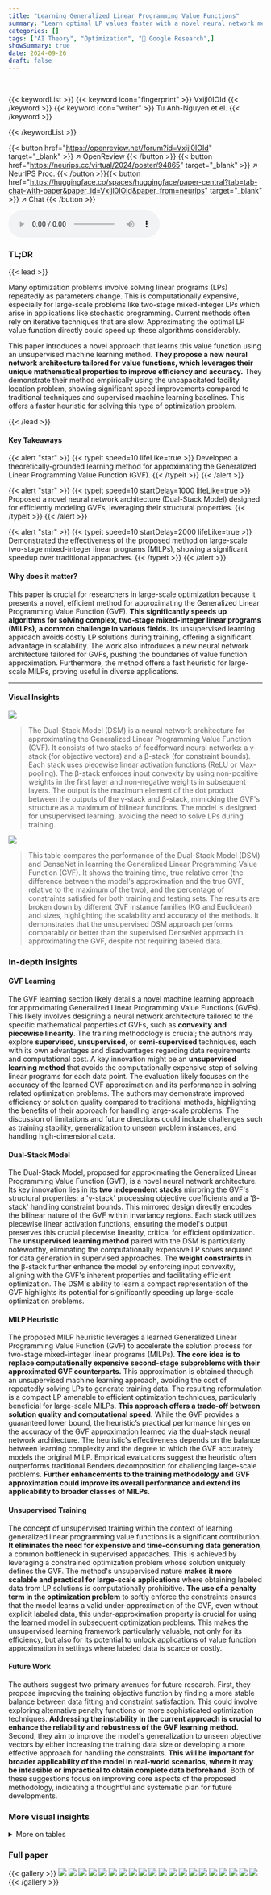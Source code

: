 ```yaml
---
title: "Learning Generalized Linear Programming Value Functions"
summary: "Learn optimal LP values faster with a novel neural network method!"
categories: []
tags: ["AI Theory", "Optimization", "🏢 Google Research",]
showSummary: true
date: 2024-09-26
draft: false
---
```


<br>

{{< keywordList >}}
{{< keyword icon="fingerprint" >}} Vxijl0IOId {{< /keyword >}}
{{< keyword icon="writer" >}} Tu Anh-Nguyen et el. {{< /keyword >}}
 
{{< /keywordList >}}

{{< button href="https://openreview.net/forum?id=Vxijl0IOId" target="_blank" >}}
↗ OpenReview
{{< /button >}}
{{< button href="https://neurips.cc/virtual/2024/poster/94865" target="_blank" >}}
↗ NeurIPS Proc.
{{< /button >}}{{< button href="https://huggingface.co/spaces/huggingface/paper-central?tab=tab-chat-with-paper&paper_id=Vxijl0IOId&paper_from=neurips" target="_blank" >}}
↗ Chat
{{< /button >}}



<audio controls>
    <source src="https://ai-paper-reviewer.com/Vxijl0IOId/podcast.wav" type="audio/wav">
    Your browser does not support the audio element.
</audio>


### TL;DR


{{< lead >}}

Many optimization problems involve solving linear programs (LPs) repeatedly as parameters change.  This is computationally expensive, especially for large-scale problems like two-stage mixed-integer LPs which arise in applications like stochastic programming.  Current methods often rely on iterative techniques that are slow.  Approximating the optimal LP value function directly could speed up these algorithms considerably.

This paper introduces a novel approach that learns this value function using an unsupervised machine learning method.  **They propose a new neural network architecture tailored for value functions, which leverages their unique mathematical properties to improve efficiency and accuracy.**  They demonstrate their method empirically using the uncapacitated facility location problem, showing significant speed improvements compared to traditional techniques and supervised machine learning baselines.  This offers a faster heuristic for solving this type of optimization problem.

{{< /lead >}}


#### Key Takeaways

{{< alert "star" >}}
{{< typeit speed=10 lifeLike=true >}} Developed a theoretically-grounded learning method for approximating the Generalized Linear Programming Value Function (GVF). {{< /typeit >}}
{{< /alert >}}

{{< alert "star" >}}
{{< typeit speed=10 startDelay=1000 lifeLike=true >}} Proposed a novel neural network architecture (Dual-Stack Model) designed for efficiently modeling GVFs, leveraging their structural properties. {{< /typeit >}}
{{< /alert >}}

{{< alert "star" >}}
{{< typeit speed=10 startDelay=2000 lifeLike=true >}} Demonstrated the effectiveness of the proposed method on large-scale two-stage mixed-integer linear programs (MILPs), showing a significant speedup over traditional approaches. {{< /typeit >}}
{{< /alert >}}

#### Why does it matter?
This paper is crucial for researchers in large-scale optimization because it presents a novel, efficient method for approximating the Generalized Linear Programming Value Function (GVF).  **This significantly speeds up algorithms for solving complex, two-stage mixed-integer linear programs (MILPs), a common challenge in various fields.** Its unsupervised learning approach avoids costly LP solutions during training, offering a significant advantage in scalability. The work also introduces a new neural network architecture tailored for GVFs, pushing the boundaries of value function approximation.  Furthermore, the method offers a fast heuristic for large-scale MILPs, proving useful in diverse applications.

------
#### Visual Insights



![](https://ai-paper-reviewer.com/Vxijl0IOId/figures_4_1.jpg)

> The Dual-Stack Model (DSM) is a neural network architecture for approximating the Generalized Linear Programming Value Function (GVF).  It consists of two stacks of feedforward neural networks: a γ-stack (for objective vectors) and a β-stack (for constraint bounds). Each stack uses piecewise linear activation functions (ReLU or Max-pooling). The β-stack enforces input convexity by using non-positive weights in the first layer and non-negative weights in subsequent layers. The output is the maximum element of the dot product between the outputs of the γ-stack and β-stack, mimicking the GVF's structure as a maximum of bilinear functions. The model is designed for unsupervised learning, avoiding the need to solve LPs during training.





![](https://ai-paper-reviewer.com/Vxijl0IOId/tables_6_1.jpg)

> This table compares the performance of the Dual-Stack Model (DSM) and DenseNet in learning the Generalized Linear Programming Value Function (GVF).  It shows the training time, true relative error (the difference between the model's approximation and the true GVF, relative to the maximum of the two), and the percentage of constraints satisfied for both training and testing sets. The results are broken down by different GVF instance families (KG and Euclidean) and sizes, highlighting the scalability and accuracy of the methods.  It demonstrates that the unsupervised DSM approach performs comparably or better than the supervised DenseNet approach in approximating the GVF, despite not requiring labeled data.





### In-depth insights


#### GVF Learning
The GVF learning section likely details a novel machine learning approach for approximating Generalized Linear Programming Value Functions (GVFs).  This likely involves designing a neural network architecture tailored to the specific mathematical properties of GVFs, such as **convexity and piecewise linearity**. The training methodology is crucial; the authors may explore **supervised**, **unsupervised**, or **semi-supervised** techniques, each with its own advantages and disadvantages regarding data requirements and computational cost.  A key innovation might be an **unsupervised learning method** that avoids the computationally expensive step of solving linear programs for each data point.  The evaluation likely focuses on the accuracy of the learned GVF approximation and its performance in solving related optimization problems. The authors may demonstrate improved efficiency or solution quality compared to traditional methods, highlighting the benefits of their approach for handling large-scale problems.  The discussion of limitations and future directions could include challenges such as training stability, generalization to unseen problem instances, and handling high-dimensional data.

#### Dual-Stack Model
The Dual-Stack Model, proposed for approximating the Generalized Linear Programming Value Function (GVF), is a novel neural network architecture.  Its key innovation lies in its **two independent stacks** mirroring the GVF's structural properties: a 'y-stack' processing objective coefficients and a 'β-stack' handling constraint bounds.  This mirrored design directly encodes the bilinear nature of the GVF within invariancy regions. Each stack utilizes piecewise linear activation functions, ensuring the model's output preserves this crucial piecewise linearity, critical for efficient optimization.  The **unsupervised learning method** paired with the DSM is particularly noteworthy, eliminating the computationally expensive LP solves required for data generation in supervised approaches. The **weight constraints** in the β-stack further enhance the model by enforcing input convexity, aligning with the GVF's inherent properties and facilitating efficient optimization.  The DSM's ability to learn a compact representation of the GVF highlights its potential for significantly speeding up large-scale optimization problems.

#### MILP Heuristic
The proposed MILP heuristic leverages a learned Generalized Linear Programming Value Function (GVF) to accelerate the solution process for two-stage mixed-integer linear programs (MILPs).  **The core idea is to replace computationally expensive second-stage subproblems with their approximated GVF counterparts.** This approximation is obtained through an unsupervised machine learning approach, avoiding the cost of repeatedly solving LPs to generate training data. The resulting reformulation is a compact LP amenable to efficient optimization techniques, particularly beneficial for large-scale MILPs.  **This approach offers a trade-off between solution quality and computational speed.** While the GVF provides a guaranteed lower bound, the heuristic’s practical performance hinges on the accuracy of the GVF approximation learned via the dual-stack neural network architecture. The heuristic's effectiveness depends on the balance between learning complexity and the degree to which the GVF accurately models the original MILP. Empirical evaluations suggest the heuristic often outperforms traditional Benders decomposition for challenging large-scale problems. **Further enhancements to the training methodology and GVF approximation could improve its overall performance and extend its applicability to broader classes of MILPs.**

#### Unsupervised Training
The concept of unsupervised training within the context of learning generalized linear programming value functions is a significant contribution.  **It eliminates the need for expensive and time-consuming data generation**, a common bottleneck in supervised approaches. This is achieved by leveraging a constrained optimization problem whose solution uniquely defines the GVF. The method's unsupervised nature **makes it more scalable and practical for large-scale applications** where obtaining labeled data from LP solutions is computationally prohibitive.  **The use of a penalty term in the optimization problem** to softly enforce the constraints ensures that the model learns a valid under-approximation of the GVF, even without explicit labeled data, this under-approximation property is crucial for using the learned model in subsequent optimization problems.  This makes the unsupervised learning framework particularly valuable, not only for its efficiency, but also for its potential to unlock applications of value function approximation in settings where labeled data is scarce or costly.

#### Future Work
The authors suggest two primary avenues for future research.  First, they propose improving the training objective function by finding a more stable balance between data fitting and constraint satisfaction.  This could involve exploring alternative penalty functions or more sophisticated optimization techniques. **Addressing the instability in the current approach is crucial to enhance the reliability and robustness of the GVF learning method.** Second, they aim to improve the model's generalization to unseen objective vectors by either increasing the training data size or developing a more effective approach for handling the constraints. **This will be important for broader applicability of the model in real-world scenarios, where it may be infeasible or impractical to obtain complete data beforehand.** Both of these suggestions focus on improving core aspects of the proposed methodology, indicating a thoughtful and systematic plan for future developments.


### More visual insights




<details>
<summary>More on tables
</summary>


![](https://ai-paper-reviewer.com/Vxijl0IOId/tables_6_2.jpg)
> This table compares the performance of the Dual-Stack Model and DenseNet in learning the Generalized Linear Programming Value Function (GVF).  It shows the training time, true relative error (the difference between the model and the actual GVF), and the percentage of constraints satisfied (a measure of how well the model approximates the GVF) for different model sizes and instance types. The table also provides data labelling times for the DenseNet for comparison. This allows assessment of the relative computational costs involved.

![](https://ai-paper-reviewer.com/Vxijl0IOId/tables_7_1.jpg)
> This table compares the performance of the Dual-Stack Model and DenseNet in learning the Generalized Linear Programming Value Function (GVF).  It shows the training time, true relative error (a measure of approximation accuracy), and the percentage of constraints satisfied during training and testing for both models across different problem instances (KG and Euclidean). The table also includes the time taken to generate labels (data labeling time) for the supervised learning models.  This illustrates the scalability of the DSM approach and its comparison against alternative methods.

![](https://ai-paper-reviewer.com/Vxijl0IOId/tables_8_1.jpg)
> This table compares the performance of the Dual-Stack Model and DenseNet in learning the Generalized Linear Programming Value Function (GVF).  It shows the training time, true relative error, and percentage of constraints satisfied for both models on various instances of the uncapacitated facility location problem. The table also provides data labeling times for the supervised methods (DenseNet and Random Forest). The results indicate that the Dual-Stack Model can perform comparably to or better than the supervised methods, even without labeled data, demonstrating its efficiency in learning the GVF.

![](https://ai-paper-reviewer.com/Vxijl0IOId/tables_9_1.jpg)
> This table compares the performance of the proposed DSM heuristic against a state-of-the-art MILP solver (SCIP) and a Benders decomposition heuristic on Uncapacitated Facility Location (UFL) instances.  For each instance size (250, 500, 750 for KG instances; 100, 200, 300 for Euclidean instances), it reports the solve time, provable gap (%), gap to MILP (%), and gap to Benders for the DSM heuristic, as well as LP relaxation solve time, MILP solve time, and solve time for the full model and Benders heuristic, respectively.  Negative values in 'Gap to MILP (%) ' indicate the DSM heuristic outperformed SCIP within the time limit.

![](https://ai-paper-reviewer.com/Vxijl0IOId/tables_19_1.jpg)
> This table compares the performance of the Dual-Stack Model and DenseNet in learning the Generalized Linear Programming Value Function (GVF). It shows the training time, true relative error, training lower bound, test lower bound, and data labeling time for both models on a specific SCFL instance (16 customers, 50 facilities).  The true relative error indicates the accuracy of the learned GVF approximation. The lower bounds reflect the percentage of constraints satisfied during training and testing.

![](https://ai-paper-reviewer.com/Vxijl0IOId/tables_19_2.jpg)
> This table compares the performance of the Dual-Stack Model (DSM) and DenseNet in learning the Generalized Linear Programming Value Function (GVF).  It shows the training time, true relative error (a measure of approximation accuracy), and the percentage of constraints satisfied during training and testing for various instances of the uncapacitated facility location (UFL) problem.  The results indicate how well each model approximates the GVF, considering both training efficiency and approximation quality.

![](https://ai-paper-reviewer.com/Vxijl0IOId/tables_20_1.jpg)
> This table compares the performance of the Dual-Stack Model and DenseNet in learning the Generalized Linear Programming Value Function (GVF).  It shows the training time, true relative error (the percentage difference between the model's prediction and the true GVF), and the percentage of constraints satisfied during training for both models across different sizes of instances (KG and Euclidean). The results indicate the Dual-Stack Model's competitiveness in approximating the GVF, particularly considering that it does not use supervised training.

![](https://ai-paper-reviewer.com/Vxijl0IOId/tables_20_2.jpg)
> This table compares the performance of the Dual-Stack Model and DenseNet in learning the Generalized Linear Programming Value Function (GVF).  It shows the training time, true relative error (a measure of approximation accuracy), and the percentage of constraints satisfied for both models across different instances of the uncapacitated facility location problem (UFL). The results demonstrate the Dual-Stack Model's effectiveness and competitiveness with a supervised learning method, while highlighting its scalability.

![](https://ai-paper-reviewer.com/Vxijl0IOId/tables_20_3.jpg)
> This table compares the performance of the Dual-Stack Model (DSM) and DenseNet in learning the Generalized Linear Programming Value Function (GVF).  It shows the training time, true relative error (a measure of approximation accuracy), and the percentage of constraints satisfied during training and testing for both models. The data is broken down by the class of GVF (KG and Euclidean) and the size of the problem instance.

</details>




### Full paper

{{< gallery >}}
<img src="https://ai-paper-reviewer.com/Vxijl0IOId/1.png" class="grid-w50 md:grid-w33 xl:grid-w25" />
<img src="https://ai-paper-reviewer.com/Vxijl0IOId/2.png" class="grid-w50 md:grid-w33 xl:grid-w25" />
<img src="https://ai-paper-reviewer.com/Vxijl0IOId/3.png" class="grid-w50 md:grid-w33 xl:grid-w25" />
<img src="https://ai-paper-reviewer.com/Vxijl0IOId/4.png" class="grid-w50 md:grid-w33 xl:grid-w25" />
<img src="https://ai-paper-reviewer.com/Vxijl0IOId/5.png" class="grid-w50 md:grid-w33 xl:grid-w25" />
<img src="https://ai-paper-reviewer.com/Vxijl0IOId/6.png" class="grid-w50 md:grid-w33 xl:grid-w25" />
<img src="https://ai-paper-reviewer.com/Vxijl0IOId/7.png" class="grid-w50 md:grid-w33 xl:grid-w25" />
<img src="https://ai-paper-reviewer.com/Vxijl0IOId/8.png" class="grid-w50 md:grid-w33 xl:grid-w25" />
<img src="https://ai-paper-reviewer.com/Vxijl0IOId/9.png" class="grid-w50 md:grid-w33 xl:grid-w25" />
<img src="https://ai-paper-reviewer.com/Vxijl0IOId/10.png" class="grid-w50 md:grid-w33 xl:grid-w25" />
<img src="https://ai-paper-reviewer.com/Vxijl0IOId/11.png" class="grid-w50 md:grid-w33 xl:grid-w25" />
<img src="https://ai-paper-reviewer.com/Vxijl0IOId/12.png" class="grid-w50 md:grid-w33 xl:grid-w25" />
<img src="https://ai-paper-reviewer.com/Vxijl0IOId/13.png" class="grid-w50 md:grid-w33 xl:grid-w25" />
<img src="https://ai-paper-reviewer.com/Vxijl0IOId/14.png" class="grid-w50 md:grid-w33 xl:grid-w25" />
<img src="https://ai-paper-reviewer.com/Vxijl0IOId/15.png" class="grid-w50 md:grid-w33 xl:grid-w25" />
<img src="https://ai-paper-reviewer.com/Vxijl0IOId/16.png" class="grid-w50 md:grid-w33 xl:grid-w25" />
<img src="https://ai-paper-reviewer.com/Vxijl0IOId/17.png" class="grid-w50 md:grid-w33 xl:grid-w25" />
<img src="https://ai-paper-reviewer.com/Vxijl0IOId/18.png" class="grid-w50 md:grid-w33 xl:grid-w25" />
<img src="https://ai-paper-reviewer.com/Vxijl0IOId/19.png" class="grid-w50 md:grid-w33 xl:grid-w25" />
<img src="https://ai-paper-reviewer.com/Vxijl0IOId/20.png" class="grid-w50 md:grid-w33 xl:grid-w25" />
{{< /gallery >}}